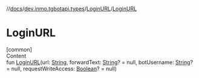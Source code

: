 //[docs](../../../index.md)/[dev.inmo.tgbotapi.types](../index.md)/[LoginURL](index.md)/[LoginURL](-login-u-r-l.md)



# LoginURL  
[common]  
Content  
fun [LoginURL](-login-u-r-l.md)(url: [String](https://kotlinlang.org/api/latest/jvm/stdlib/kotlin/-string/index.html), forwardText: [String](https://kotlinlang.org/api/latest/jvm/stdlib/kotlin/-string/index.html)? = null, botUsername: [String](https://kotlinlang.org/api/latest/jvm/stdlib/kotlin/-string/index.html)? = null, requestWriteAccess: [Boolean](https://kotlinlang.org/api/latest/jvm/stdlib/kotlin/-boolean/index.html)? = null)  



